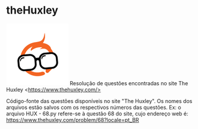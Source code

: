 # theHuxley
![./hux.png](hux.png) Resolução de questões encontradas no site The Huxley &lt;https://www.thehuxley.com/>

Código-fonte das questões disponíveis no site "The Huxley".
Os nomes dos arquivos estão salvos com os respectivos números das questões.
Ex: o arquivo HUX - 68.py refere-se à questão 68 do site, cujo endereço web é: https://www.thehuxley.com/problem/68?locale=pt_BR
